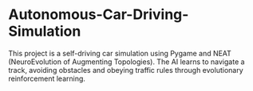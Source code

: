 # Autonomous-Car-Driving-Simulation
This project is a self-driving car simulation using Pygame and NEAT (NeuroEvolution of Augmenting Topologies). The AI learns to navigate a track, avoiding obstacles and obeying traffic rules through evolutionary reinforcement learning.
